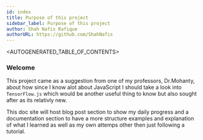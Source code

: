 ```yaml
---
id: index
title: Purpose of this project
sidebar_label: Purpose of this project
author: Shah Nafis Rafique
authorURL: https://github.com/ShahNafis
---
```

<AUTOGENERATED_TABLE_OF_CONTENTS>

### Welcome

This project came as a suggestion from one of my professors, Dr.Mohanty, about
how since I know alot about JavaScript I should take a look into `TensorFlow.js`
which would be another useful thing to know but also sought after as its
relativly new.

This doc site will host blog post section to show my daily progress and a
documentation section to have a more structure examples and explanation of what
I learned as well as my own attemps other then just following a tutorial.
